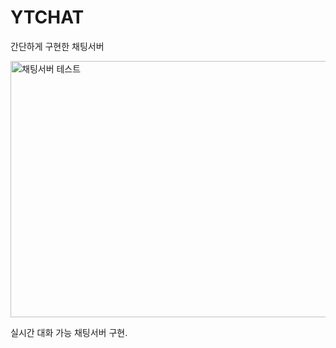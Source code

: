 # YTCHAT

간단하게 구현한 채팅서버

<img width="963" height="410" alt="채팅서버 테스트" src="https://github.com/user-attachments/assets/bdf834ee-cdd3-48f6-89be-aa97885f55c0" />

실시간 대화 가능 채팅서버 구현.
